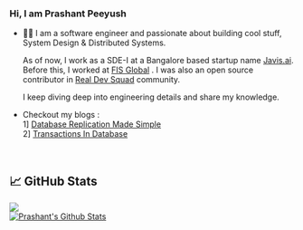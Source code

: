 

  ### Hi, I am Prashant Peeyush

* 👨‍💻 I am a software engineer and passionate about building cool stuff, System Design & Distributed Systems.

   As of now, I work as a SDE-I at a Bangalore based startup name <a href="https://www.linkedin.com/company/okjavis/">Javis.ai</a>. Before this, I worked at <a href="https://www.fisglobal.com/">FIS Global</a> . I was also an open source contributor in 
   <a href="https://realdevsquad.com/">Real Dev Squad</a> community.

   I keep diving deep into engineering details and share my knowledge.
* Checkout my blogs :<br>
  1] <a href="https://prashant3003.hashnode.dev/database-replication-made-simple" target="_blank"> Database Replication Made Simple </a> <br>
  2] <a href="https://prashant3003.hashnode.dev/database-transactions" target="_blank"> Transactions In Database </a><br>
  
<br>
  
## &#x1f4c8; GitHub Stats

 <div>
<a href="https://github.com/PeeyushPrashant/PeeyushPrashant">
  <img align="center" src="https://github-readme-stats.vercel.app/api/top-langs/?username=PeeyushPrashant&title_color=ffffff&text_color=c9cacc&icon_color=2bbc8a&bg_color=1d1f21&langs_count=3" />
</a>
   <br/>
<a href="https://github.com/PeeyushPrashant/PeeyushPrashant">
  <img align="center" src="https://github-readme-stats.vercel.app/api?username=PeeyushPrashant&show_icons=true&line_height=27&count_private=true&title_color=ffffff&text_color=c9cacc&icon_color=2bbc8a&bg_color=1d1f21" alt="Prashant's Github Stats" />
</a>
</div>

